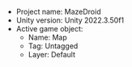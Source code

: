 <!-- UNITY CODE ASSIST INSTRUCTIONS START -->
- Project name: MazeDroid
- Unity version: Unity 2022.3.50f1
- Active game object:
  - Name: Map
  - Tag: Untagged
  - Layer: Default
<!-- UNITY CODE ASSIST INSTRUCTIONS END -->
